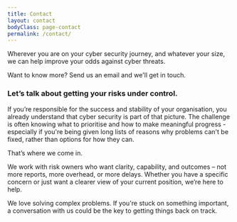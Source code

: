 ```yaml
---
title: Contact
layout: contact
bodyClass: page-contact
permalink: /contact/
---
```


Wherever you are on your cyber security journey, and whatever your size, we can help improve your odds against cyber threats.

Want to know more? Send us an email and we'll get in touch.

### Let’s talk about getting your risks under control.

If you’re responsible for the success and stability of your organisation, you already understand that cyber security is part of that picture. The challenge is often knowing what to prioritise and how to make meaningful progress - especially if you're being given long lists of reasons why problems can't be fixed, rather than options for how they can.

That’s where we come in.

We work with risk owners who want clarity, capability, and outcomes – not more reports, more overhead, or more delays. Whether you have a specific concern or just want a clearer view of your current position, we’re here to help.

We love solving complex problems. If you're stuck on something important, a conversation with us could be the key to getting things back on track.